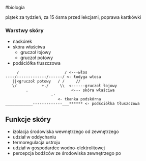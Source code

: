 #biologia 

piątek za tydzień, za 15 ósma przed lekcjami, poprawa kartkówki

### Warstwy skóry
- naskórek
- skóra właściwa
	- gruczoł łojowy
	- gruczoł potowy
- podściółka tłuszczowa

```
     /                    / <---włos
----/-------------/------/ <- łodyga włosa
   ||<gruczoł potowy   / /     //
   \/           +./     \\  <------gruczoł łojowy
         .                   <--- skóra właściwa
                    .·
                       <- tkanka podskórna
____________-------------___****** <- podściółka tłuszczowa
```

## Funkcje skóry
- izolacja środowiska wewnętrzego od zewnętrzego
- udział w oddychaniu
- termoregulacja ustroju
- udział w gospodardce wodno-elektrolitowej
- percepcja bodźców ze środowiska zewnętrzego
 po